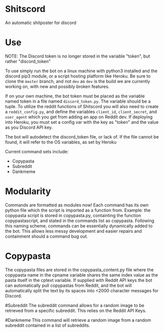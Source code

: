 # Shitscord
An automatic shitposter for discord

# Use

NOTE: The Discord token is no longer stored in the variable "token", but rather "discord_token"

To use simply run the bot on a linux machine with python3 installed and the discord pip3 module, or a script hosting platform like Heroku.
Be sure to clone the `master` branch, and not `dev` as `dev` is the build we are currently working on, with new and possibly broken features.

If on your own machine, the bot token must be placed as the variable named token in a file named `discord_token.py`.
The variable should be a tuple. To utilize the reddit functions of Shitscord you will also need to create a `reddit_config.py`, and define the variables 
`client_id`, `client_secret`, and `user_agent` which you get from adding an app on Reddit dev.
If deploying into Heroku, you must set a config var with the key as "token" and the value as you Discord API key.

The bot will autodetect the discord_token file, or lack of. If the file cannot be found, it will refer to the OS variables, as set by Heroku

Current command sets include:
 - Copypasta
 - Subreddit
 - Dankmeme
# Modularity
Commands are formatted as modules now! Each command has its own python file which the script is imported as a function from.
Example: the copypasta script is stored in copypasta.py, containting the function copypastascript, and stated in the commands list as copypasta.
Following this naming scheme, commands can be essentially dynamically added to the bot. This allows less messy development and easier repairs and containment should a command bug out.

# Copypasta
 The copypasta files are stored in the copypasta_content.py file where the copypasta name in the cpname variable shares the same index value as the pasta itself in the cptext variable.
 If supplied with Reddit API keys the bot can automatically pull copypastas from Reddit, and the bot will automatically split the text by its spaces into <2000 character messages for Discord.

#Subreddit
 The subreddit command allows for a random image to be retrieved from a specific subreddit. This relies on the Reddit API Keys.
 
#Dankmeme
 This command will retrieve a random image from a random subreddit contained in a list of subreddits.